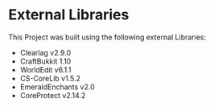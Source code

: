 # External Libraries

This Project was built using the following external Libraries:

* Clearlag v2.9.0
* CraftBukkit 1.10
* WorldEdit v6.1.1
* CS-CoreLib v1.5.2
* EmeraldEnchants v2.0
* CoreProtect v2.14.2